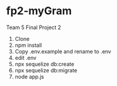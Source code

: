# fp2-myGram
Team 5 Final Project 2
1. Clone
2. npm install
3. Copy .env.example and rename to .env
4. edit .env
5. npx sequelize db:create
6. npx sequelize db:migrate
7. node app.js
